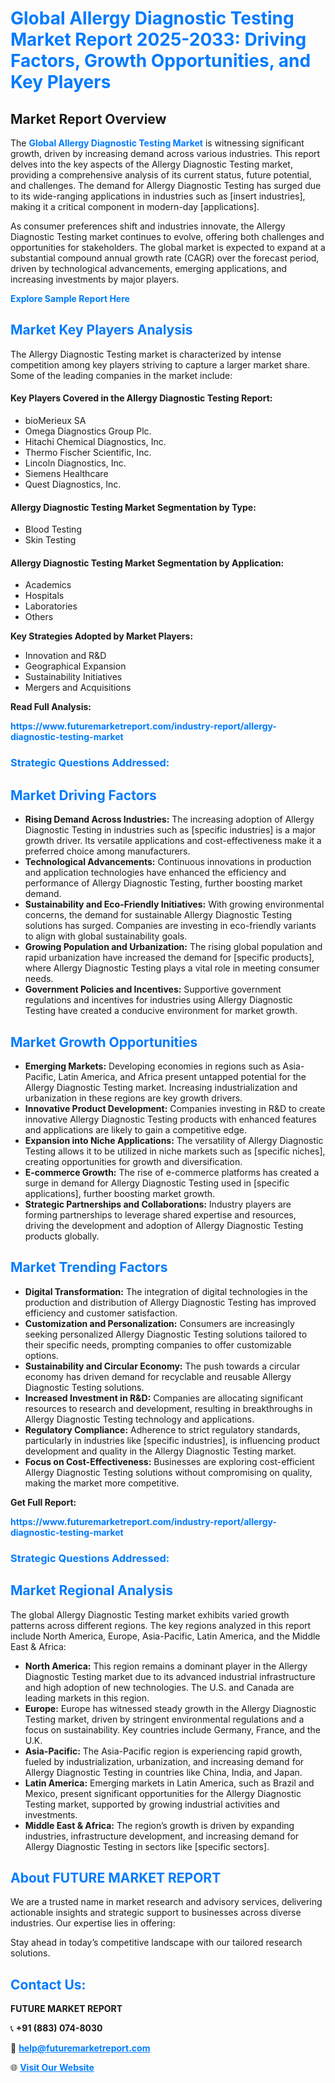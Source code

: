 <h1 style="color: #007BFF;">Global Allergy Diagnostic Testing Market Report 2025-2033: Driving Factors, Growth Opportunities, and Key Players</h1>

<section id="overview">
<h2>Market Report Overview</h2>
<p>The <a href="https://www.futuremarketreport.com/industry-report/allergy-diagnostic-testing-market" style="color: #007BFF; text-decoration: none;"><strong>Global Allergy Diagnostic Testing Market</strong></a> is witnessing significant growth, driven by increasing demand across various industries. This report delves into the key aspects of the Allergy Diagnostic Testing market, providing a comprehensive analysis of its current status, future potential, and challenges. The demand for Allergy Diagnostic Testing has surged due to its wide-ranging applications in industries such as [insert industries], making it a critical component in modern-day [applications].</p>
<p>As consumer preferences shift and industries innovate, the Allergy Diagnostic Testing market continues to evolve, offering both challenges and opportunities for stakeholders. The global market is expected to expand at a substantial compound annual growth rate (CAGR) over the forecast period, driven by technological advancements, emerging applications, and increasing investments by major players.</p>
</section>

<section id="overview">
<p><a href="https://www.futuremarketreport.com/request-sample/reportId=77619" style="color: #007BFF; text-decoration: none;"><strong>Explore Sample Report Here</strong></a></p>
</section>

<section id="key-players">
<h2 style="color: #007BFF;">Market Key Players Analysis</h2>
<p>The Allergy Diagnostic Testing market is characterized by intense competition among key players striving to capture a larger market share. Some of the leading companies in the market include:</p>
<h4>Key Players Covered in the Allergy Diagnostic Testing Report:</h4>
<ul><li>bioMerieux SA</li><li>Omega Diagnostics Group Plc.</li><li>Hitachi Chemical Diagnostics, Inc.</li><li>Thermo Fischer Scientific, Inc.</li><li>Lincoln Diagnostics, Inc.</li><li>Siemens Healthcare</li><li>Quest Diagnostics, Inc.</li></ul>
<h4>Allergy Diagnostic Testing Market Segmentation by Type:</h4>
<ul><li>Blood Testing</li><li>Skin Testing</li></ul>

<h4>Allergy Diagnostic Testing Market Segmentation by Application:</h4>
<ul><li>Academics</li><li>Hospitals</li><li>Laboratories</li><li>Others</li></ul>
<p><strong>Key Strategies Adopted by Market Players:</strong></p>
<ul>
<li>Innovation and R&D</li>
<li>Geographical Expansion</li>
<li>Sustainability Initiatives</li>
<li>Mergers and Acquisitions</li>
</ul>
</section>

<section>
<p><strong>Read Full Analysis: </strong></p><a href="https://www.futuremarketreport.com/industry-report/allergy-diagnostic-testing-market" style="color: #007BFF; text-decoration: none;"><strong>https://www.futuremarketreport.com/industry-report/allergy-diagnostic-testing-market</strong></a>
<h3 style="color: #007BFF;">Strategic Questions Addressed:</h3>
</section>

<section id="driving-factors">
<h2 style="color: #007BFF;">Market Driving Factors</h2>
<ul>
<li><strong>Rising Demand Across Industries:</strong> The increasing adoption of Allergy Diagnostic Testing in industries such as [specific industries] is a major growth driver. Its versatile applications and cost-effectiveness make it a preferred choice among manufacturers.</li>
<li><strong>Technological Advancements:</strong> Continuous innovations in production and application technologies have enhanced the efficiency and performance of Allergy Diagnostic Testing, further boosting market demand.</li>
<li><strong>Sustainability and Eco-Friendly Initiatives:</strong> With growing environmental concerns, the demand for sustainable Allergy Diagnostic Testing solutions has surged. Companies are investing in eco-friendly variants to align with global sustainability goals.</li>
<li><strong>Growing Population and Urbanization:</strong> The rising global population and rapid urbanization have increased the demand for [specific products], where Allergy Diagnostic Testing plays a vital role in meeting consumer needs.</li>
<li><strong>Government Policies and Incentives:</strong> Supportive government regulations and incentives for industries using Allergy Diagnostic Testing have created a conducive environment for market growth.</li>
</ul>
</section>

<section id="growth-opportunities">
<h2 style="color: #007BFF;">Market Growth Opportunities</h2>
<ul>
<li><strong>Emerging Markets:</strong> Developing economies in regions such as Asia-Pacific, Latin America, and Africa present untapped potential for the Allergy Diagnostic Testing market. Increasing industrialization and urbanization in these regions are key growth drivers.</li>
<li><strong>Innovative Product Development:</strong> Companies investing in R&D to create innovative Allergy Diagnostic Testing products with enhanced features and applications are likely to gain a competitive edge.</li>
<li><strong>Expansion into Niche Applications:</strong> The versatility of Allergy Diagnostic Testing allows it to be utilized in niche markets such as [specific niches], creating opportunities for growth and diversification.</li>
<li><strong>E-commerce Growth:</strong> The rise of e-commerce platforms has created a surge in demand for Allergy Diagnostic Testing used in [specific applications], further boosting market growth.</li>
<li><strong>Strategic Partnerships and Collaborations:</strong> Industry players are forming partnerships to leverage shared expertise and resources, driving the development and adoption of Allergy Diagnostic Testing products globally.</li>
</ul>
</section>

<section id="trending-factors">
<h2 style="color: #007BFF;">Market Trending Factors</h2>
<ul>
<li><strong>Digital Transformation:</strong> The integration of digital technologies in the production and distribution of Allergy Diagnostic Testing has improved efficiency and customer satisfaction.</li>
<li><strong>Customization and Personalization:</strong> Consumers are increasingly seeking personalized Allergy Diagnostic Testing solutions tailored to their specific needs, prompting companies to offer customizable options.</li>
<li><strong>Sustainability and Circular Economy:</strong> The push towards a circular economy has driven demand for recyclable and reusable Allergy Diagnostic Testing solutions.</li>
<li><strong>Increased Investment in R&D:</strong> Companies are allocating significant resources to research and development, resulting in breakthroughs in Allergy Diagnostic Testing technology and applications.</li>
<li><strong>Regulatory Compliance:</strong> Adherence to strict regulatory standards, particularly in industries like [specific industries], is influencing product development and quality in the Allergy Diagnostic Testing market.</li>
<li><strong>Focus on Cost-Effectiveness:</strong> Businesses are exploring cost-efficient Allergy Diagnostic Testing solutions without compromising on quality, making the market more competitive.</li>
</ul>
</section>

<section>
<p><strong>Get Full Report: </strong></p><a href="https://www.futuremarketreport.com/industry-report/allergy-diagnostic-testing-market" style="color: #007BFF; text-decoration: none;"><strong>https://www.futuremarketreport.com/industry-report/allergy-diagnostic-testing-market</strong></a>
<h3 style="color: #007BFF;">Strategic Questions Addressed:</h3>
</section>


<section id="regional-analysis">
<h2 style="color: #007BFF;">Market Regional Analysis</h2>
<p>The global Allergy Diagnostic Testing market exhibits varied growth patterns across different regions. The key regions analyzed in this report include North America, Europe, Asia-Pacific, Latin America, and the Middle East & Africa:</p>
<ul>
<li><strong>North America:</strong> This region remains a dominant player in the Allergy Diagnostic Testing market due to its advanced industrial infrastructure and high adoption of new technologies. The U.S. and Canada are leading markets in this region.</li>
<li><strong>Europe:</strong> Europe has witnessed steady growth in the Allergy Diagnostic Testing market, driven by stringent environmental regulations and a focus on sustainability. Key countries include Germany, France, and the U.K.</li>
<li><strong>Asia-Pacific:</strong> The Asia-Pacific region is experiencing rapid growth, fueled by industrialization, urbanization, and increasing demand for Allergy Diagnostic Testing in countries like China, India, and Japan.</li>
<li><strong>Latin America:</strong> Emerging markets in Latin America, such as Brazil and Mexico, present significant opportunities for the Allergy Diagnostic Testing market, supported by growing industrial activities and investments.</li>
<li><strong>Middle East & Africa:</strong> The region’s growth is driven by expanding industries, infrastructure development, and increasing demand for Allergy Diagnostic Testing in sectors like [specific sectors].</li>
</ul>
</section>

<footer>
<h2 style="color: #007BFF;">About FUTURE MARKET REPORT</h2>
<p>We are a trusted name in market research and advisory services, delivering actionable insights and strategic support to businesses across diverse industries. Our expertise lies in offering:</p>

<p>Stay ahead in today’s competitive landscape with our tailored research solutions.</p>

<h2 style="color: #007BFF;">Contact Us:</h2>
<p><strong>FUTURE MARKET REPORT</strong></p>
<p>📞 <strong>+91 (883) 074-8030</strong></p>
<p>📧 <strong><a href="mailto:help@futuremarketreport.com" style="color: #007BFF;">help@futuremarketreport.com</a></strong></p>
<p>🌐 <strong><a href="https://www.futuremarketreport.com/" style="color: #007BFF;">Visit Our Website</a></strong></p>
</footer>